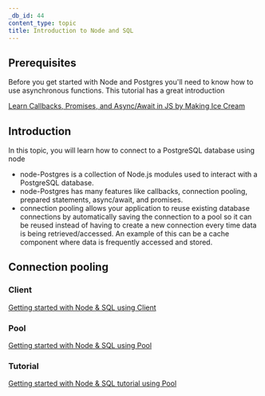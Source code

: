 ```yaml
---
_db_id: 44
content_type: topic
title: Introduction to Node and SQL
---
```


## Prerequisites

Before you get started with Node and Postgres you'll need to know how to use asynchronous functions. This tutorial has a great introduction

[Learn Callbacks, Promises, and Async/Await in JS by Making Ice Cream](https://www.freecodecamp.org/news/javascript-async-await-tutorial-learn-callbacks-promises-async-await-by-making-icecream/)

## Introduction

In this topic, you will learn how to connect to a PostgreSQL database using node

- node-Postgres is a collection of Node.js modules used to interact with a PostgreSQL database.
- node-Postgres has many features like callbacks, connection pooling, prepared statements, async/await, and promises.
- connection pooling allows your application to reuse existing database connections by automatically saving the connection to a pool so it can be reused instead of having to create a new connection every time data is being retrieved/accessed. An example of this can be a cache component where data is frequently accessed and stored.

## Connection pooling

### Client

[Getting started with Node & SQL using Client](https://node-postgres.com/apis/client)

### Pool

[Getting started with Node & SQL using Pool](https://node-postgres.com/api/pool)

### Tutorial

[Getting started with Node & SQL tutorial using Pool](https://www.digitalocean.com/community/tutorials/how-to-use-postgresql-with-node-js-on-ubuntu-20-04)